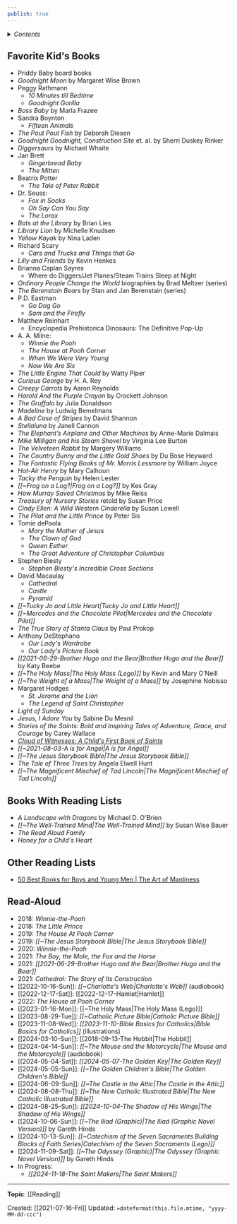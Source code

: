 ```yaml
---
publish: true
---
```


<details>
 <summary><i>Contents</i></summary>
<!-- MarkdownTOC autolink="true" -->

- [Favorite Kid's Books](#favorite-kids-books)
- [Books With Reading Lists](#books-with-reading-lists)
- [Other Reading Lists](#other-reading-lists)
- [Read-Aloud](#read-aloud)

<!-- /MarkdownTOC -->
</details>

## Favorite Kid's Books
- Priddy Baby board books
- *Goodnight Moon* by Margaret Wise Brown
- Peggy Rathmann
	- *10 Minutes till Bedtime*
	- *Goodnight Gorilla*
- *Boss Baby* by Marla Frazee
- Sandra Boynton
    - *Fifteen Animals*
- *The Pout Pout Fish* by Deborah Diesen
- *Goodnight Goodnight, Construction Site* et. al. by Sherri Duskey Rinker
- *Diggersaurs* by Michael Whaite
- Jan Brett
	- *Gingerbread Baby*
	- *The Mitten*
- Beatrix Potter
	- *The Tale of Peter Rabbit*
- Dr. Seuss:
	- *Fox in Socks*
	- *Oh Say Can You Say*
	- *The Lorax*
- *Bats at the Library* by Brian Lies
- *Library Lion* by Michelle Knudsen
- *Yellow Kayak* by Nina Laden
- Richard Scary 
    - *Cars and Trucks and Things that Go*
- *Lilly and Friends* by Kevin Henkes
- Brianna Caplan Sayres
	- Where do Diggers/Jet Planes/Steam Trains Sleep at Night  
- *Ordinary People Change the World* biographies by Brad Meltzer (series)
- *The Berenstain Bears* by Stan and Jan Berenstain (series)
- P.D. Eastman
	- *Go Dog Go*
	- *Sam and the Firefly*
- Matthew Reinhart 
	- Encyclopedia Prehistorica Dinosaurs: The Definitive Pop-Up
- A. A. Milne:
	- *Winnie the Pooh*
	- *The House at Pooh Corner*
	- *When We Were Very Young*
	- *Now We Are Six*
- *The Little Engine That Could* by Watty Piper
- *Curious George* by H. A. Rey
- *Creepy Carrots* by Aaron Reynolds
- *Harold And the Purple Crayon* by Crockett Johnson
- *The Gruffalo* by Julia Donaldson
- *Madeline* by Ludwig Bemelmans
- *A Bad Case of Stripes* by David Shannon
- *Stellaluna* by Janell Cannon
- *The Elephant’s Airplane and Other Machines* by Anne-Marie Dalmais
- *Mike Milligan and his Steam Shovel* by Virginia Lee Burton
- *The Velveteen Rabbit* by Margery Williams
- *The Country Bunny and the Little Gold Shoes* by Du Bose Heyward
- *The Fantastic Flying Books of Mr. Morris Lessmore* by William Joyce
- *Hot-Air Henry* by Mary Calhoun
- *Tacky the Penguin* by Helen Lester
- *[[~Frog on a Log?|Frog on a Log?]]* by Kes Gray
- *How Murray Saved Christmas* by Mike Reiss
- *Treasury of Nursery Stories* retold by Susan Price
- *Cindy Ellen: A Wild Western Cinderella* by Susan Lowell
- *The Pilot and the Little Prince* by Peter Sis
- Tomie dePaola
	- *Mary the Mother of Jesus*
	- *The Clown of God*
	- *Queen Esther*
	- *The Great Adventure of Christopher Columbus*
- Stephen Biesty
	- *Stephen Biesty's Incredible Cross Sections*
- David Macaulay
	- *Cathedral*
	- *Castle*
	- *Pyramid*
- *[[~Tucky Jo and Little Heart|Tucky Jo and Little Heart]]*
- *[[~Mercedes and the Chocolate Pilot|Mercedes and the Chocolate Pilot]]*
- *The True Story of Stanta Claus* by Paul Prokop
- Anthony DeStephano
	- *Our Lady's Wardrobe*
	- *Our Lady's Picture Book*
- *[[2021-06-29-Brother Hugo and the Bear|Brother Hugo and the Bear]]* by Katy Beebe
- *[[~The Holy Mass|The Holy Mass (Lego)]]* by Kevin and Mary O’Neill
- *[[~The Weight of a Mass|The Weight of a Mass]]* by Josephine Nobisso
- Margaret Hodges
	- *St. Jerome and the Lion*
	- *The Legend of Saint Christopher*
- *Light of Sunday*
- *Jesus, I Adore You* by Sabine Du Mesnil
- *Stories of the Saints: Bold and Inspiring Tales of Adventure, Grace, and Courage* by Carey Wallace
- [*Cloud of Witnesses: A Child's First Book of Saints*](https://tanbooks.com/catholic-kids-books/toddler-books/cloud-of-witnesses-a-childs-first-book-of-saints/)
- *[[~2021-08-03-A is for Angel|A is for Angel]]*
- *[[~The Jesus Storybook Bible|The Jesus Storybook Bible]]*  
- *The Tale of Three Trees* by Angela Elwell Hunt
- *[[~The Magnificent Mischief of Tad Lincoln|The Magnificent Mischief of Tad Lincoln]]*

## Books With Reading Lists
- *A Landscape with Dragons* by Michael D. O'Brien
- *[[~The Well-Trained Mind|The Well-Trained Mind]]* by Susan Wise Bauer
- *The Read Aloud Family*
- *Honey for a Child's Heart*

## Other Reading Lists
- [50 Best Books for Boys and Young Men | The Art of Manliness](https://www.artofmanliness.com/living/reading/50-best-books-for-boys-and-young-men/)

## Read-Aloud
- 2018: *Winnie-the-Pooh*
- 2018: *The Little Prince*
- 2019: _The House At Pooh Corner_
- 2019: *[[~The Jesus Storybook Bible|The Jesus Storybook Bible]]*
- 2020: *Winnie-the-Pooh*
- 2021: *The Boy, the Mole, the Fox and the Horse*
- 2021: *[[2021-06-29-Brother Hugo and the Bear|Brother Hugo and the Bear]]*
- 2021: *Cathedral: The Story of Its Construction*
- [[2022-10-16-Sun]]: *[[~Charlotte's Web|Charlotte's Web]]* (audiobook)
- [[2022-12-17-Sat]]: [[2022-12-17-Hamlet|Hamlet]]
- 2022: *The House at Pooh Corner*
- [[2023-01-16-Mon]]: [[~The Holy Mass|The Holy Mass (Lego)]]
- [[2023-08-29-Tue]]: *[[~Catholic Picture Bible|Catholic Picture Bible]]*
- [[2023-11-08-Wed]]: *[[2023-11-10-Bible Basics for Catholics|Bible Basics for Catholics]]* (illustrations)
- [[2024-03-10-Sun]]: [[2018-09-13-The Hobbit|The Hobbit]]
- [[2024-04-14-Sun]]: *[[~The Mouse and the Motorcycle|The Mouse and the Motorcycle]]* (audiobook)
- [[2024-05-04-Sat]]: *[[2024-05-07-The Golden Key|The Golden Key]]*
- [[2024-05-05-Sun]]: *[[~The Golden Children's Bible|The Golden Children's Bible]]*
- [[2024-06-09-Sun]]: *[[~The Castle in the Attic|The Castle in the Attic]]*
- [[2024-08-08-Thu]]: *[[~The New Catholic Illustrated Bible|The New Catholic Illustrated Bible]]*
- [[2024-08-25-Sun]]: *[[2024-10-04-The Shadow of His Wings|The Shadow of His Wings]]*
- [[2024-10-06-Sun]]: *[[~The Iliad (Graphic)|The Iliad (Graphic Novel Version)]]* by Gareth Hinds
- [[2024-10-13-Sun]]: *[[~Catechism of the Seven Sacraments Building Blocks of Faith Series|Catechism of the Seven Sacraments (Lego)]]*
- [[2024-11-09-Sat]]: *[[~The Odyssey (Graphic)|The Odyssey (Graphic Novel Version)]]* by Gareth Hinds
- In Progress:
	- *[[2024-11-18-The Saint Makers|The Saint Makers]]*

---
**Topic**: [[Reading]]

Created: [[2021-07-16-Fri]]
Updated: `=dateformat(this.file.mtime, "yyyy-MM-dd-ccc")`